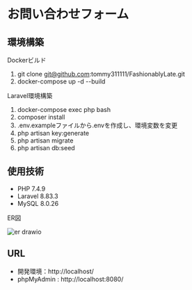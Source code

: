 # お問い合わせフォーム
## 環境構築

Dockerビルド
1. git clone git@github.com:tommy311111/FashionablyLate.git
2. docker-compose up -d --build

 Laravel環境構築
1. docker-compose exec php bash
2. composer install
3. .env.exampleファイルから.envを作成し、環境変数を変更
4. php artisan key:generate
5. php artisan migrate
6. php artisan db:seed

## 使用技術
+ PHP 7.4.9
+ Laravel 8.83.3
+ MySQL 8.0.26

ER図


![er drawio](https://github.com/user-attachments/assets/c08edb06-6e90-4265-bbba-81b7868bfe7f)



## URL
+ 開発環境：http://localhost/
+ phpMyAdmin : http://localhost:8080/

